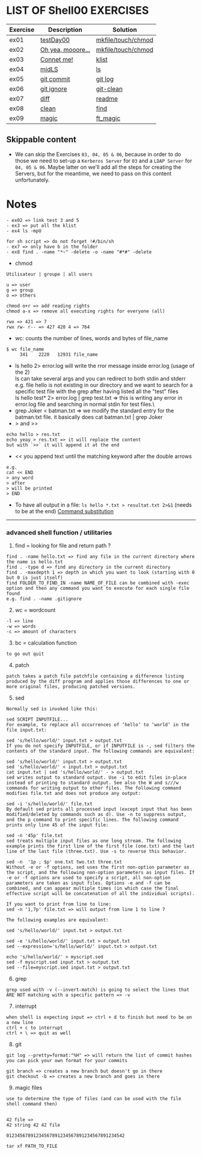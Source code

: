 # LIST OF Shell00 EXERCISES

|Exercise        |Description                    |Solution                     |
|-------------|-------------------------------|-----------------------------|
|ex01         | [testDay00](https://github.com/Abdelghafour2001/1337/blob/master/Piscine-2021/DAYS/Shell00/ex01/README.md)                      | [mkfile/touch/chmod](https://github.com/Abdelghafour2001/1337/blob/master/Piscine-2021/DAYS/Shell00/ex01/testDay00.sh)                |
|ex02         | [Oh yea, mooore...](https://github.com/Abdelghafour2001/1337/blob/master/Piscine-2021/DAYS/Shell00/ex02/README.md)             | [mkfile/touch/chmod](https://github.com/Abdelghafour2001/1337/blob/master/Piscine-2021/DAYS/Shell00/ex02/exo2.sh)|
|ex03         |[Connet me!](https://github.com/Abdelghafour2001/1337/blob/master/Piscine-2021/DAYS/Shell00/ex03/README.md)              | [klist](https://github.com/Abdelghafour2001/1337/blob/master/Piscine-2021/DAYS/Shell00/ex03/exo3.sh)|
|ex04         |[midLS](https://github.com/Abdelghafour2001/1337/blob/master/Piscine-2021/DAYS/Shell00/ex04/README.md)              | [ls](https://github.com/Abdelghafour2001/1337/blob/master/Piscine-2021/DAYS/Shell00/ex04/exo7.sh)|
|ex05         |[git commit](https://github.com/Abdelghafour2001/1337/blob/master/Piscine-2021/DAYS/Shell00/ex05/README.md)| [git log](https://github.com/Abdelghafour2001/1337/blob/master/Piscine-2021/DAYS/Shell00/ex05/README.md)|
|ex06         |[git ignore](https://github.com/Abdelghafour2001/1337/blob/master/Piscine-2021/DAYS/Shell00/ex06/README.md)| [git-clean](https://github.com/Abdelghafour2001/1337/blob/master/Piscine-2021/DAYS/Shell00/ex06/README.md)|
|ex07         |[diff](https://github.com/Abdelghafour2001/1337/blob/master/Piscine-2021/DAYS/Shell00/ex07/README.md)              |[readme](https://github.com/Abdelghafour2001/1337/blob/master/Piscine-2021/DAYS/Shell00/ex07/README.md)|
|ex08         |[clean](https://github.com/Abdelghafour2001/1337/blob/master/Piscine-2021/DAYS/Shell00/ex08/README.md)              |[find](https://github.com/Abdelghafour2001/1337/blob/master/Piscine-2021/DAYS/Shell00/ex08/clean.sh)|
|ex09         |[magic](https://github.com/Abdelghafour2001/1337/blob/master/Piscine-2021/DAYS/Shell00/ex09/README.md)             |[ft_magic](https://github.com/Abdelghafour2001/1337/blob/master/Piscine-2021/DAYS/Shell00/ex09/ft_magic)|

## Skippable content

* We can skip the Exercises `03, 04, 05 & 06`, because in order to do those we
need to set-up a `Kerberos Server` for `03` and a `LDAP Server` for
`04, 05 & 06`. Maybe latter on we'll add all the steps for creating the Servers,
but for the meantime, we need to pass on this content unfortunately.

# Notes

```
- ex02 => link test 3 and 5
- ex3 => put all the klist 
- ex4 ls -mpU

for sh script => do not forget !#/bin/sh
- ex7 => only have b in the folder
- ex8 find . -name "*~" -delete -o -name "#*#" -delete
```
- chmod
```
Utilisateur | groupe | all users

u => user
g => group
o => others

chmod o+r => add reading rights 
chmod a-x => remove all executing rights for everyone (all)

rwx => 421 => 7
rwx rw- r-- => 427 420 4 => 764
```
- wc: counts the number of lines, words and bytes of file_name
```
$ wc file_name
     341    2220   12931 file_name
```
- ls hello 2> error.log will write the rror message inside error.log (usage of the 2)\
ls can take several args and you can redirect to both stdin and stderr\
e.g. file hello is not existing in our directory and we want to search for a specific test file with the grep after having listed all the "test" files\
ls hello test\* 2> error.log | grep test.txt => this is writing any error in error.log file and searching in normal stdin for test files.\
- grep Joker < batman.txt => we modify the standard entry for the batman.txt file. it basically does cat batman.txt | grep Joker
- \> and >>
```
echo hello > res.txt 
echo yeay > res.txt => it will replace the content
but with `>>` it will append it at the end
```
- << you append text until the matching keyword after the double arrows
```
e.g.
cat << END
> any word 
> after 
> will be printed
> END
```
- To have all output in a file:
`ls hello *.txt > resultat.txt 2>&1` (needs to be at the end)
[Command substitution](https://unix.stackexchange.com/questions/27428/what-does-backquote-backtick-mean-in-commands)

-----------------
### advanced shell function / utilitaries
1. find = looking for file and return path ?
```
find . -name hello.txt => find any file in the current directory where the name is hello.txt
find . -type d => find any directory in the current directory
find . -maxdepth 1 => depth in which you want to look (starting with 0 but 0 is just itself)
find FOLDER_TO_FIND_IN -name NAME_OF_FILE can be combined with -exec option and then any command you want to execute for each single file found
e.g. find . -name .gitignore 
```
2. wc = wordcount
```
-l => line
-w => words
-c => amount of characters
```
3. bc = calculation function
```
to go out quit
```


4. patch
```
patch takes a patch file patchfile containing a difference listing produced by the diff program and applies those differences to one or more original files, producing patched versions.
```

5. sed
```
Normally sed is invoked like this:

sed SCRIPT INPUTFILE...
For example, to replace all occurrences of ‘hello’ to ‘world’ in the file input.txt:

sed 's/hello/world/' input.txt > output.txt
If you do not specify INPUTFILE, or if INPUTFILE is -, sed filters the contents of the standard input. The following commands are equivalent:

sed 's/hello/world/' input.txt > output.txt
sed 's/hello/world/' < input.txt > output.txt
cat input.txt | sed 's/hello/world/' - > output.txt
sed writes output to standard output. Use -i to edit files in-place instead of printing to standard output. See also the W and s///w commands for writing output to other files. The following command modifies file.txt and does not produce any output:

sed -i 's/hello/world/' file.txt
By default sed prints all processed input (except input that has been modified/deleted by commands such as d). Use -n to suppress output, and the p command to print specific lines. The following command prints only line 45 of the input file:

sed -n '45p' file.txt
sed treats multiple input files as one long stream. The following example prints the first line of the first file (one.txt) and the last line of the last file (three.txt). Use -s to reverse this behavior.

sed -n  '1p ; $p' one.txt two.txt three.txt
Without -e or -f options, sed uses the first non-option parameter as the script, and the following non-option parameters as input files. If -e or -f options are used to specify a script, all non-option parameters are taken as input files. Options -e and -f can be combined, and can appear multiple times (in which case the final effective script will be concatenation of all the individual scripts).

If you want to print from line to line:
sed -n '1,7p' file.txt => will output from line 1 to line 7

The following examples are equivalent:

sed 's/hello/world/' input.txt > output.txt

sed -e 's/hello/world/' input.txt > output.txt
sed --expression='s/hello/world/' input.txt > output.txt

echo 's/hello/world/' > myscript.sed
sed -f myscript.sed input.txt > output.txt
sed --file=myscript.sed input.txt > output.txt
```

6. grep
```
grep used with -v (--invert-match) is going to select the lines that ARE NOT matching with a specific pattern => -v
```

7. interrupt
```
when shell is expecting input => ctrl + d to finish but need to be on a new line
ctrl + c to interrupt
ctrl + \ => quit as well
```


8. git
```
git log --pretty=format:"%H" => will return the list of commit hashes
you can pick your own format for your commits

git branch => creates a new branch but doesn't go in there
git checkout -b => creates a new branch and goes in there
```

9. magic files
```
use to determine the type of files (and can be used with the file shell command then)


42 file =>
42 string 42 42 file

01234567891234567891234567891234567891234542

tar xf PATH_TO_FILE 
```
